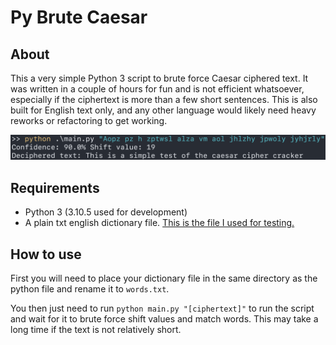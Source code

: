 # Py Brute Caesar

## About

This a very simple Python 3 script to brute force Caesar ciphered text. It was written in a couple of hours for fun and is not efficient whatsoever, especially if the ciphertext is more than a few short sentences. This is also built for English text only, and any other language would likely need heavy reworks or refactoring to get working. 

![Example image of the program cracking ciphertext](./resources/AlSq0LybcU.png)

## Requirements

- Python 3 (3.10.5 used for development)
- A plain txt english dictionary file. [This is the file I used for testing.](https://raw.githubusercontent.com/dwyl/english-words/master/words.txt)

## How to use

First you will need to place your dictionary file in the same directory as the python file and rename it to ```words.txt```. 

You then just need to run ```python main.py "[ciphertext]"``` to run the script and wait for it to brute force shift values and match words. This may take a long time if the text is not relatively short.
